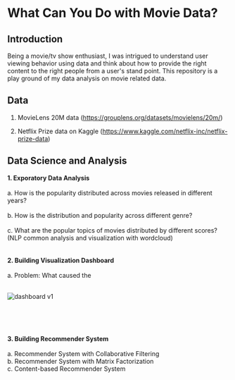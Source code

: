 # What Can You Do with Movie Data?

## Introduction

Being a movie/tv show enthusiast, I was intrigued to understand user viewing behavior using data and think about how to provide the right content to the right people from a user's stand point. This repository is a play ground of my data analysis on movie related data. 

## Data
1. MovieLens 20M data (https://grouplens.org/datasets/movielens/20m/)

2. Netflix Prize data on Kaggle (https://www.kaggle.com/netflix-inc/netflix-prize-data)


## Data Science and Analysis

**1. Exporatory Data Analysis**
<br>
<br>
a. How is the popularity distributed across movies released in different years?
<br>
<br>
b. How is the distribution and popularity across different genre?
<br>
<br>
c. What are the popular topics of movies distributed by different scores? <br>
(NLP common analysis and visualization with wordcloud)
<br>
<br>
<br>
**2. Building Visualization Dashboard**
<br>
<br>
a. Problem: What caused the 
<br>
<br>

![dashboard v1](https://github.com/Olliang/All-About-Movie-Data/blob/master/images/MovieLens_Dashboard%20v1.PNG)


<br>
<br>
<br>

**3. Building Recommender System**
<br>
<br>
a. Recommender System with Collaborative Filtering 
<br>
b. Recommender System with Matrix Factorization
<br>
c. Content-based Recommender System 
<br>



